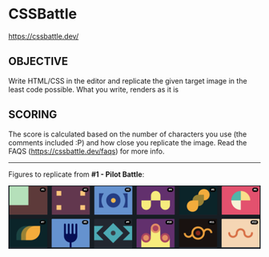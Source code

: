 # CSSBattle

https://cssbattle.dev/

## OBJECTIVE 

 Write HTML/CSS in the editor and replicate the given target image in the least code possible. What you write, renders as it is 

## SCORING 

 The score is calculated based on the number of characters you use (the comments included :P) and how close you replicate the image. Read the FAQS (https://cssbattle.dev/faqs) for more info. 

---

Figures to replicate from **#1 - Pilot Battle**:

<img src="https://github.com/bgarrido7/CSSBattle/blob/main/images/figures%231.png">
